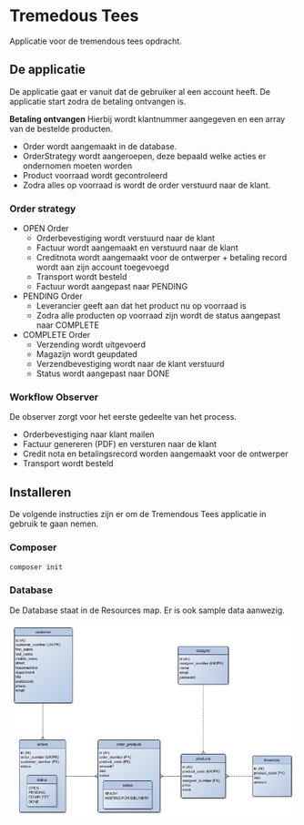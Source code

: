 # Tremedous Tees
Applicatie voor de tremendous tees opdracht.

## De applicatie
De applicatie gaat er vanuit dat de gebruiker al een account heeft. De applicatie start zodra de betaling ontvangen is.

**Betaling ontvangen**
Hierbij wordt klantnummer aangegeven en een array van de bestelde producten.

* Order wordt aangemaakt in de database.
* OrderStrategy wordt aangeroepen, deze bepaald welke acties er ondernomen moeten worden
* Product voorraad wordt gecontroleerd
* Zodra alles op voorraad is wordt de order verstuurd naar de klant.

### Order strategy
* OPEN Order
    * Orderbevestiging wordt verstuurd naar de klant
    * Factuur wordt aangemaakt en verstuurd naar de klant
    * Creditnota wordt aangemaakt voor de ontwerper + betaling record wordt aan zijn account toegevoegd
    * Transport wordt besteld
    * Factuur wordt aangepast naar PENDING
* PENDING Order
    * Leverancier geeft aan dat het product nu op voorraad is
    * Zodra alle producten op voorraad zijn wordt de status aangepast naar COMPLETE
* COMPLETE Order
    * Verzending wordt uitgevoerd
    * Magazijn wordt geupdated
    * Verzendbevestiging wordt naar de klant verstuurd
    * Status wordt aangepast naar DONE
    
### Workflow Observer
De observer zorgt voor het eerste gedeelte van het process.
* Orderbevestiging naar klant mailen
* Factuur genereren (PDF) en versturen naar de klant
* Credit nota en betalingsrecord worden aangemaakt voor de ontwerper
* Transport wordt besteld

## Installeren
De volgende instructies zijn er om de Tremendous Tees applicatie in gebruik te gaan nemen.

### Composer
```
composer init
```

### Database
De Database staat in de Resources map. Er is ook sample data aanwezig.

![Alt text](resources/erd.jpg?raw=true "Title")